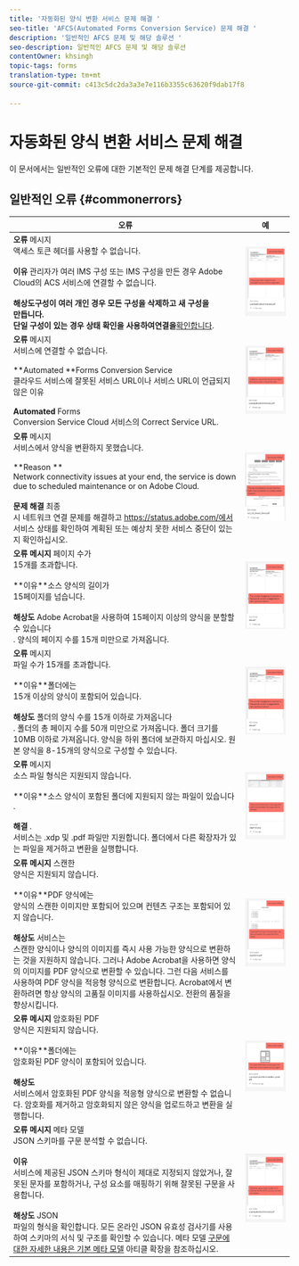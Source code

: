 ```yaml
---
title: '자동화된 양식 변환 서비스 문제 해결 '
seo-title: 'AFCS(Automated Forms Conversion Service) 문제 해결 '
description: '일반적인 AFCS 문제 및 해당 솔루션 '
seo-description: 일반적인 AFCS 문제 및 해당 솔루션
contentOwner: khsingh
topic-tags: forms
translation-type: tm+mt
source-git-commit: c413c5dc2da3a3e7e116b3355c63620f9dab17f8

---
```



# 자동화된 양식 변환 서비스 문제 해결

이 문서에서는 일반적인 오류에 대한 기본적인 문제 해결 단계를 제공합니다.

<!--The article provides information on installation, configuration and administration issues that may arise in an Automated Forms Conversion Service production environment. -->

## 일반적인 오류 {#commonerrors}

| 오류 | 예 |
|--- |--- |
| **오류** 메시지 <br> 액세스 토큰 헤더를 사용할 수 없습니다. <br><br> **이유** 관리자가 여러 IMS 구성 또는 IMS 구성을 만든 경우 Adobe <br> Cloud의 ACS 서비스에 연결할 수 없습니다. <br><br>**해상도&#x200B;**구성이 여러 개인 경우 모든 구성을 삭제하고 새 구성을<br>[](configure-service.md#obtainpubliccertificates)만듭니다.<br>단일 구성이 있는 경우 상태 확인을 사용하여**&#x200B;연결을&#x200B;**[확인합니다](configure-service.md#createintegrationoption). | ![액세스 토큰 헤더를 사용할 수 없습니다.](assets/invalid-ims-configurations.png) |
| **오류** 메시지 <br> 서비스에 연결할 수 없습니다.  <br><br>**Automated **Forms Conversion Service<br>클라우드 서비스에 잘못된 서비스 URL이나 서비스 URL이 언급되지 않은 이유<br><br>**Automated** Forms <br> Conversion Service Cloud [](configure-service.md#configure-the-cloud-service) 서비스의 Correct Service URL. | ![서비스에 연결할 수 없습니다.](assets/wrong-service-url-configured.png) |
| **오류** 메시지 <br> 서비스에서 양식을 변환하지 못했습니다.  <br><br>**Reason **<br>Network connectivity issues at your end, the service is down due to scheduled maintenance or on Adobe Cloud.<br><br>**문제 해결** 최종 <br> 시 네트워크 연결 문제를 해결하고 https://status.adobe.com/에서 서비스 상태를 확인하여 계획된 또는 예상치 못한 서비스 중단이 있는지 확인하십시오. | ![서비스에 연결할 수 없습니다.](assets/conversion-failure.png) |
| **오류 메시지** 페이지 수가 <br> 15개를 초과합니다.  <br><br>**이유&#x200B;**소스 양식의 길이가<br>15페이지를 넘습니다.<br><br>**해상도** Adobe Acrobat을 사용하여 15페이지 이상의 양식을 분할할 수 있습니다 <br> . 양식의 페이지 수를 15개 미만으로 가져옵니다. | ![서비스에 연결할 수 없습니다.](assets/number-of-pages.png) |
| **오류** 메시지 <br> 파일 수가 15개를 초과합니다.  <br><br>**이유&#x200B;**폴더에는<br>15개 이상의 양식이 포함되어 있습니다.<br><br>**해상도** 폴더의 양식 수를 15개 이하로 가져옵니다 <br> . 폴더의 총 페이지 수를 50개 미만으로 가져옵니다. 폴더 크기를 10MB 이하로 가져옵니다. 양식을 하위 폴더에 보관하지 마십시오. 원본 양식을 8-15개의 양식으로 구성할 수 있습니다. | ![서비스에 연결할 수 없습니다.](assets/number-of-pages.png) |
| **오류** 메시지 <br> 소스 파일 형식은 지원되지 않습니다.  <br><br>**이유&#x200B;**소스 양식이 포함된 폴더에 지원되지 않는 파일이 있습니다<br>.<br><br>**해결** . <br> 서비스는 .xdp 및 .pdf 파일만 지원합니다. 폴더에서 다른 확장자가 있는 파일을 제거하고 변환을 실행합니다. | ![서비스에 연결할 수 없습니다.](assets/unsupported-file-formats.png) |
| **오류 메시지** 스캔한 <br> 양식은 지원되지 않습니다.  <br><br>**이유&#x200B;**PDF 양식에는<br>양식의 스캔한 이미지만 포함되어 있으며 컨텐츠 구조는 포함되어 있지 않습니다.<br><br>**해상도** 서비스는 <br> 스캔한 양식이나 양식의 이미지를 즉시 사용 가능한 양식으로 변환하는 것을 지원하지 않습니다. 그러나 Adobe Acrobat을 사용하면 양식의 이미지를 PDF 양식으로 변환할 수 있습니다. 그런 다음 서비스를 사용하여 PDF 양식을 적응형 양식으로 변환합니다. Acrobat에서 변환하려면 항상 양식의 고품질 이미지를 사용하십시오. 전환의 품질을 향상시킵니다. | ![서비스에 연결할 수 없습니다.](assets/scanned-forms-error.png) |
| **오류 메시지** 암호화된 PDF <br> 양식은 지원되지 않습니다.  <br><br>**이유&#x200B;**폴더에는<br>암호화된 PDF 양식이 포함되어 있습니다.<br><br>**해상도** <br> 서비스에서 암호화된 PDF 양식을 적응형 양식으로 변환할 수 없습니다. 암호화를 제거하고 암호화되지 않은 양식을 업로드하고 변환을 실행합니다. | ![서비스에 연결할 수 없습니다.](assets/secured-pdf-form.png) |
| **오류 메시지** 메타 모델 <br> JSON 스키마를 구문 분석할 수 없습니다.  <br><br>**이유&#x200B;**<br>서비스에 제공된 JSON 스키마 형식이 제대로 지정되지 않았거나, 잘못된 문자를 포함하거나, 구성 요소를 매핑하기 위해 잘못된 구문을 사용합니다.<br><br>**해상도** JSON <br> 파일의 형식을 확인합니다. 모든 온라인 JSON 유효성 검사기를 사용하여 스키마의 서식 및 구조를 확인할 수 있습니다. 메타 모델 [구문에 대한 자세한 내용은 기본 메타 모델](extending-the-default-meta-model.md) 아티클 확장을 참조하십시오. | ![서비스에 연결할 수 없습니다.](assets/invalid-meta-model-schema.png) |

<!--

<table>
<thead>
<tr>
<th>Error</th>
<th>Example</th>
</tr>
</thead>
<tbody>
<tr>
<td><strong>Error Message</strong> <p> The access token header is not available. </p><br><strong>Reason</strong> <br> An administrator has created multiple IMS configurations or IMS configuration is not able to reach AFCS service on Adobe Cloud. <br><br><strong>Resolution</strong> <br> If there are multiple configurations, delete all the configurations and <a href="configure-service.md#obtainpubliccertificates">create a new configuration</a>. <br> If there is a single configuration, use <strong> Health Check </strong> to <a href="configure-service.md#createintegrationoption">check connectivity</a>.</td>
<td><img alt="The access token header is not available" src="assets/invalid-ims-configuration.png" /></td>
</tr>
<tr>
<td><strong>Error Message</strong> <br> Unable to connect to the service.  <br><br><strong>Reason</strong> <br> Incorrect service URL or no service URL is mentioned in Automated Forms Conversion Service cloud services. <br><br><strong>Resolution</strong> <br> Correct <a href="configure-service.md#configure-the-cloud-service">Service URL</a> in Automated Forms Conversion Service Cloud services.</td>
<td><img alt="Unable to connect to the service." src="assets/wrong-endpoint-configured.png" /></td>
</tr>
<tr>
<td><strong>Error Message</strong> <br> The service failed to convert the form.  <br><br><strong>Reason</strong> <br> Network connectivity issues at your end, the service is down due to scheduled maintenance, or outage on Adobe Cloud. <br><br><strong>Resolution</strong> <br> Resolve network connectivity issues at your end and check the status of the service on <a href="https://status.adobe.com/">https://status.adobe.com/</a> for a planned or unplanned outage.</td>
<td><img alt="The service failed to convert the form." src="assets/service-failure.png" /></td>
</tr>
<tr>
<td><strong>Error Message</strong> <br> The number of pages is more than 15.  <br><br><strong>Reason</strong> <br> The source form is more than 15 pages long.  <br><br><strong>Resolution</strong> <br> Use Adobe Acrobat to split forms with more than 15 pages. Bring the number of pages in a form to less than 15.</td>
<td><img alt="The number of pages is more than 15." src="assets/number-of-pages.png" /></td>
</tr>
<tr>
<td><strong>Error Message</strong> <br> The number of files is more than 15.  <br><br><strong>Reason</strong> <br>  The folder contains more than 15 forms. <br><br><strong>Resolution</strong> <br> Bring the number of forms in a folder to less than or equal to 15. Bring the total number of pages in a folder less than 50. Bring the size of the folder to less than 10 MB. Do not keep forms in a sub-folder. Organize source forms into a batch of 8-15 forms.</td>
<td><img alt="The number of files is more than 15." src="assets/number-of-pages.png" /></td>
</tr>
<tr>
<td><strong>Error Message</strong> <br> The source file format is not supported.  <br><br><strong>Reason</strong> <br> The folder containing source forms have some unsupported files. <br><br><strong>Resolution</strong> <br> The service supports only .xdp and .pdf files. Remove files with any other extension from the folder and run the conversion.</td>
<td><img alt="The source file format is not supported." src="assets/unsupported-file-formats.png" /></td>
</tr>
<tr>
<td><strong>Error Message</strong> <br> Scanned forms are not supported.  <br><br><strong>Reason</strong> <br> The PDF form contains only scanned images of the form and contains no content structure. <br><br><strong>Resolution</strong> <br> The service does not support converting scanned forms or an image of a form to an adaptive out-of-the-box. However, you use Adobe Acrobat to convert the image of a form to a PDF Form. Then, use the service to convert the PDF Form to an adaptive form. Always use a high-quality image of the form for conversion in Acrobat. It improves the quality of the conversion.</td>
<td><img alt="Scanned forms are not supported." src="assets/scanned-forms-error.png" /></td>
</tr>
<tr>
<td><strong>Error Message</strong> <br> Encrypted PDF form is not supported.  <br><br><strong>Reason</strong> <br> The folder contains encrypted PDF forms. <br><br><strong>Resolution</strong> <br> The service does not support converting an encrypted PDF form to an adaptive form. Remove the encryption, upload the non-encrypted form, and run the conversion.</td>
<td><img alt="Encrypted PDF form is not supported." src="assets/secured-pdf-form.png" /></td>
</tr>
<tr>
<td><strong>Error Message</strong> <br> Unable to parse meta-model JSON schema.  <br><br><strong>Reason</strong> <br> The JSON schema supplied to the service is not properly formatted, contains invalid characters, or uses invalid syntax to map components.  <br><br><strong>Resolution</strong> <br> Check the formatting of the JSON file. You can use any online JSON validator to check the formatting and structure of the schema. See, <a href="extending-the-default-meta-model.md">Extend the default meta-model</a> article for information on meta-model syntax.</td>
<td><img alt="Unable to parse meta-model JSON schema" src="assets/invalid-meta-model-schema.png" /></td>
</tr>
</tbody>
</table>
-->